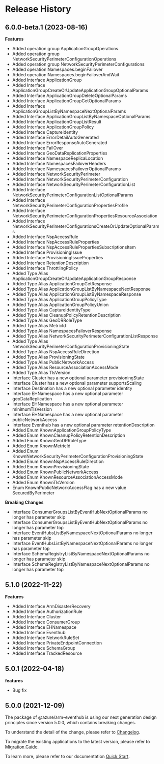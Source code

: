 # Release History
    
## 6.0.0-beta.1 (2023-08-16)
    
**Features**

  - Added operation group ApplicationGroupOperations
  - Added operation group NetworkSecurityPerimeterConfigurationOperations
  - Added operation group NetworkSecurityPerimeterConfigurations
  - Added operation Namespaces.beginFailover
  - Added operation Namespaces.beginFailoverAndWait
  - Added Interface ApplicationGroup
  - Added Interface ApplicationGroupCreateOrUpdateApplicationGroupOptionalParams
  - Added Interface ApplicationGroupDeleteOptionalParams
  - Added Interface ApplicationGroupGetOptionalParams
  - Added Interface ApplicationGroupListByNamespaceNextOptionalParams
  - Added Interface ApplicationGroupListByNamespaceOptionalParams
  - Added Interface ApplicationGroupListResult
  - Added Interface ApplicationGroupPolicy
  - Added Interface CaptureIdentity
  - Added Interface ErrorDetailAutoGenerated
  - Added Interface ErrorResponseAutoGenerated
  - Added Interface FailOver
  - Added Interface GeoDataReplicationProperties
  - Added Interface NamespaceReplicaLocation
  - Added Interface NamespacesFailoverHeaders
  - Added Interface NamespacesFailoverOptionalParams
  - Added Interface NetworkSecurityPerimeter
  - Added Interface NetworkSecurityPerimeterConfiguration
  - Added Interface NetworkSecurityPerimeterConfigurationList
  - Added Interface NetworkSecurityPerimeterConfigurationListOptionalParams
  - Added Interface NetworkSecurityPerimeterConfigurationPropertiesProfile
  - Added Interface NetworkSecurityPerimeterConfigurationPropertiesResourceAssociation
  - Added Interface NetworkSecurityPerimeterConfigurationsCreateOrUpdateOptionalParams
  - Added Interface NspAccessRule
  - Added Interface NspAccessRuleProperties
  - Added Interface NspAccessRulePropertiesSubscriptionsItem
  - Added Interface ProvisioningIssue
  - Added Interface ProvisioningIssueProperties
  - Added Interface RetentionDescription
  - Added Interface ThrottlingPolicy
  - Added Type Alias ApplicationGroupCreateOrUpdateApplicationGroupResponse
  - Added Type Alias ApplicationGroupGetResponse
  - Added Type Alias ApplicationGroupListByNamespaceNextResponse
  - Added Type Alias ApplicationGroupListByNamespaceResponse
  - Added Type Alias ApplicationGroupPolicyType
  - Added Type Alias ApplicationGroupPolicyUnion
  - Added Type Alias CaptureIdentityType
  - Added Type Alias CleanupPolicyRetentionDescription
  - Added Type Alias GeoDRRoleType
  - Added Type Alias MetricId
  - Added Type Alias NamespacesFailoverResponse
  - Added Type Alias NetworkSecurityPerimeterConfigurationListResponse
  - Added Type Alias NetworkSecurityPerimeterConfigurationProvisioningState
  - Added Type Alias NspAccessRuleDirection
  - Added Type Alias ProvisioningState
  - Added Type Alias PublicNetworkAccess
  - Added Type Alias ResourceAssociationAccessMode
  - Added Type Alias TlsVersion
  - Interface Cluster has a new optional parameter provisioningState
  - Interface Cluster has a new optional parameter supportsScaling
  - Interface Destination has a new optional parameter identity
  - Interface EHNamespace has a new optional parameter geoDataReplication
  - Interface EHNamespace has a new optional parameter minimumTlsVersion
  - Interface EHNamespace has a new optional parameter publicNetworkAccess
  - Interface Eventhub has a new optional parameter retentionDescription
  - Added Enum KnownApplicationGroupPolicyType
  - Added Enum KnownCleanupPolicyRetentionDescription
  - Added Enum KnownGeoDRRoleType
  - Added Enum KnownMetricId
  - Added Enum KnownNetworkSecurityPerimeterConfigurationProvisioningState
  - Added Enum KnownNspAccessRuleDirection
  - Added Enum KnownProvisioningState
  - Added Enum KnownPublicNetworkAccess
  - Added Enum KnownResourceAssociationAccessMode
  - Added Enum KnownTlsVersion
  - Enum KnownPublicNetworkAccessFlag has a new value SecuredByPerimeter

**Breaking Changes**

  - Interface ConsumerGroupsListByEventHubNextOptionalParams no longer has parameter skip
  - Interface ConsumerGroupsListByEventHubNextOptionalParams no longer has parameter top
  - Interface EventHubsListByNamespaceNextOptionalParams no longer has parameter skip
  - Interface EventHubsListByNamespaceNextOptionalParams no longer has parameter top
  - Interface SchemaRegistryListByNamespaceNextOptionalParams no longer has parameter skip
  - Interface SchemaRegistryListByNamespaceNextOptionalParams no longer has parameter top
    
    
## 5.1.0 (2022-11-22)
    
**Features**

  - Added Interface ArmDisasterRecovery
  - Added Interface AuthorizationRule
  - Added Interface Cluster
  - Added Interface ConsumerGroup
  - Added Interface EHNamespace
  - Added Interface Eventhub
  - Added Interface NetworkRuleSet
  - Added Interface PrivateEndpointConnection
  - Added Interface SchemaGroup
  - Added Interface TrackedResource
    
## 5.0.1 (2022-04-18)

**features**

  - Bug fix

## 5.0.0 (2021-12-09)

The package of @azure/arm-eventhub is using our next generation design principles since version 5.0.0, which contains breaking changes.

To understand the detail of the change, please refer to [Changelog](https://aka.ms/js-track2-changelog).

To migrate the existing applications to the latest version, please refer to [Migration Guide](https://aka.ms/js-track2-migration-guide).

To learn more, please refer to our documentation [Quick Start](https://aka.ms/js-track2-quickstart).
